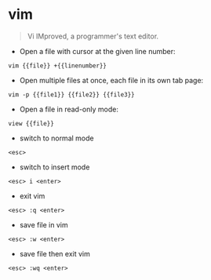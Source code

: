 # vim

> Vi IMproved, a programmer's text editor.

- Open a file with cursor at the given line number:

`vim {{file}} +{{linenumber}}`

- Open multiple files at once, each file in its own tab page:

`vim -p {{file1}} {{file2}} {{file3}}`

- Open a file in read-only mode:

`view {{file}}`

- switch to normal mode

`<esc>`

- switch to insert mode

`<esc> i <enter>`

- exit vim

`<esc> :q <enter>`

- save file in vim

`<esc> :w <enter>`

- save file then exit vim

`<esc> :wq <enter>`
